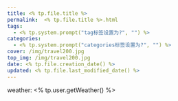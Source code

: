 ```yaml
---
title: <% tp.file.title %>
permalink:  <% tp.file.title %>.html
tags:
  - <% tp.system.prompt("tag标签设置为?", "") %>
categories:
  - <% tp.system.prompt("categories标签设置为?", "") %>
cover: /img/travel200.jpg
top_img: /img/travel200.jpg
date: <% tp.file.creation_date() %>
updated: <% tp.file.last_modified_date() %>
---
```


weather: <% tp.user.getWeather() %>